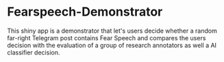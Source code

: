 # Fearspeech-Demonstrator
This shiny app is a demonstrator that let's users decide whether a random far-right Telegram post contains Fear Speech and compares the users decision with the evaluation of a group of research annotators as well a AI classifier decision.
